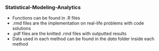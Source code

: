 ### Statistical-Modeling-Analytics ###

* Functions can be found in .R files
* .rmd files are the implementation on real-life problems with code solutions
* .pdf files are the knitted .rmd files with outputted results
* Data used in each method can be found in the *data* folder inside each method
